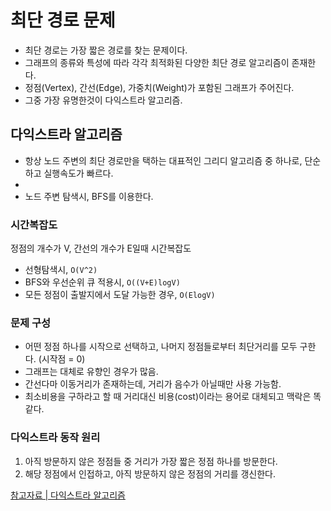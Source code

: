 # 최단 경로 문제

- 최단 경로는 가장 짧은 경로를 찾는 문제이다.
- 그래프의 종류와 특성에 따라 각각 최적화된 다양한 최단 경로 알고리즘이 존재한다.
- 정점(Vertex), 간선(Edge), 가중치(Weight)가 포함된 그래프가 주어진다.
- 그중 가장 유명한것이 다익스트라 알고리즘.

## 다익스트라 알고리즘

- 항상 노드 주변의 최단 경로만을 택하는 대표적인 그리디 알고리즘 중 하나로, 단순하고 실행속도가 빠르다.
-
- 노드 주변 탐색시, BFS를 이용한다.

### 시간복잡도

정점의 개수가 V, 간선의 개수가 E일때 시간복잡도

- 선형탐색시, `O(V^2)`
- BFS와 우선순위 큐 적용시, `O((V+E)logV)`
- 모든 정점이 출발지에서 도달 가능한 경우, `O(ElogV)`

### 문제 구성

- 어떤 정점 하나를 시작으로 선택하고, 나머지 정점들로부터 최단거리를 모두 구한다. (시작점 = 0)
- 그래프는 대체로 유향인 경우가 많음.
- 간선다마 이동거리가 존재하는데, 거리가 음수가 아닐때만 사용 가능함.
- 최소비용을 구하라고 할 때 거리대신 비용(cost)이라는 용어로 대체되고 맥락은 똑같다.

### 다익스트라 동작 원리

1. 아직 방문하지 않은 정점들 중 거리가 가장 짧은 정점 하나를 방문한다.
2. 해당 정점에서 인접하고, 아직 방문하지 않은 정점의 거리를 갱신한다.

[참고자료 | 다익스트라 알고리즘](https://blog.naver.com/kks227/220796029558)
